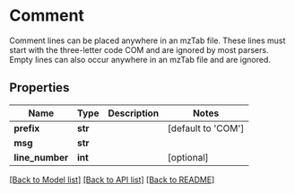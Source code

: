 # Comment

Comment lines can be placed anywhere in an mzTab file. These lines must start with the three-letter code COM and are ignored by most parsers. Empty lines can also occur anywhere in an mzTab file and are ignored. 
## Properties
Name | Type | Description | Notes
------------ | ------------- | ------------- | -------------
**prefix** | **str** |  | [default to 'COM']
**msg** | **str** |  | 
**line_number** | **int** |  | [optional] 

[[Back to Model list]](../README.md#documentation-for-models) [[Back to API list]](../README.md#documentation-for-api-endpoints) [[Back to README]](../README.md)


